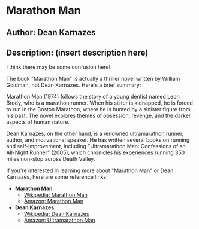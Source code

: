# Marathon Man
## Author: Dean Karnazes
## Description: (insert description here)
I think there may be some confusion here!

The book "Marathon Man" is actually a thriller novel written by William Goldman, not Dean Karnazes. Here's a brief summary:

Marathon Man (1974) follows the story of a young dentist named Leon Brody, who is a marathon runner. When his sister is kidnapped, he is forced to run in the Boston Marathon, where he is hunted by a sinister figure from his past. The novel explores themes of obsession, revenge, and the darker aspects of human nature.

Dean Karnazes, on the other hand, is a renowned ultramarathon runner, author, and motivational speaker. He has written several books on running and self-improvement, including "Ultramarathon Man: Confessions of an All-Night Runner" (2005), which chronicles his experiences running 350 miles non-stop across Death Valley.

If you're interested in learning more about "Marathon Man" or Dean Karnazes, here are some reference links:

* **Marathon Man**:
	+ [Wikipedia: Marathon Man](https://en.wikipedia.org/wiki/Marathon_Man_(novel))
	+ [Amazon: Marathon Man](https://www.amazon.com/Marathon-Man-William-Goldman/dp/0440215410)
* **Dean Karnazes**:
	+ [Wikipedia: Dean Karnazes](https://en.wikipedia.org/wiki/Dean_Karnazes)
	+ [Amazon: Ultramarathon Man](https://www.amazon.com/Ultramarathon-Man-Confessions-All-Night-Runner/dp/0743276465)